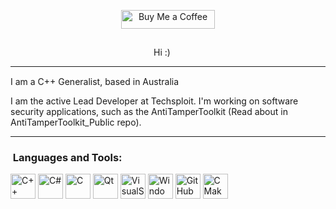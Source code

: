 <p align="center"><a href="https://www.buymeacoffee.com/jimbab" target="_blank"><img src="https://cdn.buymeacoffee.com/buttons/default-orange.png" alt="Buy Me a Coffee" height="30" width="150"></a></p>

<p align="center"><img src="https://komarev.com/ghpvc/?username=jimmy-baby&style=flat-square&color=orange" alt=""></p>

<p align="center">Hi :) <img src="https://media.giphy.com/media/hvRJCLFzcasrR4ia7z/giphy.gif" width="15px"></p>

---

I am a C++ Generalist, based in Australia <img src="https://commonlook.com/wp-content/uploads/2019/05/australian-flag-icon.png" width="15">

I am the active Lead Developer at Techsploit.
I'm working on software security applications, such as the AntiTamperToolkit (Read about in AntiTamperToolkit_Public repo).

---

### &nbsp;Languages and Tools:

<p>
<img src="https://cdn.jsdelivr.net/gh/devicons/devicon/icons/cplusplus/cplusplus-original.svg" title = C++ width="40" height="40"/>
<img src="https://cdn.jsdelivr.net/gh/devicons/devicon/icons/csharp/csharp-original.svg" title = C# width="40" height="40"/>
<img src="https://cdn.jsdelivr.net/gh/devicons/devicon/icons/c/c-original.svg" title = C width="40" height="40"/>
<img src="https://cdn.jsdelivr.net/gh/devicons/devicon/icons/qt/qt-original.svg" title = Qt width="40" height="40"/>
<img src="https://cdn.jsdelivr.net/gh/devicons/devicon/icons/visualstudio/visualstudio-plain.svg" title = VisualStudio width="40" height="40"/>
<img src="https://cdn.jsdelivr.net/gh/devicons/devicon/icons/windows8/windows8-original.svg" title = Windows width="40" height="40"/>
<img src="https://cdn.jsdelivr.net/gh/devicons/devicon/icons/github/github-original.svg" title = GitHub width="40" height="40"/>
<img src="https://cdn.jsdelivr.net/gh/devicons/devicon/icons/cmake/cmake-original.svg" title = CMake width="40" height="40"/>
</p>

